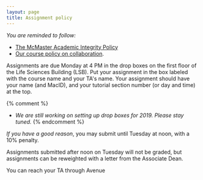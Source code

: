 ```yaml
---
layout: page
title: Assignment policy
---
```


_You are reminded to follow:_

* [The McMaster Academic Integrity Policy](http://www.mcmaster.ca/policy/Students-AcademicStudies/AcademicIntegrity.pdf)
* [Our course policy on collaboration](Collaboration.html).

Assignments are due Monday at 4 PM in the drop boxes on the first floor of the Life Sciences Building (LSB). Put your assignment in the box labeled with the course name and your TA's name. 
Your assignment should have your name (and MacID), and your tutorial section number (or day and time) at the top.

{% comment %} 
* _We are still working on setting up drop boxes for 2019. Please stay tuned._
{% endcomment %} 

_If you have a good reason_, you may submit until Tuesday at noon, with a 10% penalty. 

Assignments submitted after noon on Tuesday will not be graded, but assignments can be reweighted with a letter from the Associate Dean.

You can reach your TA through Avenue
